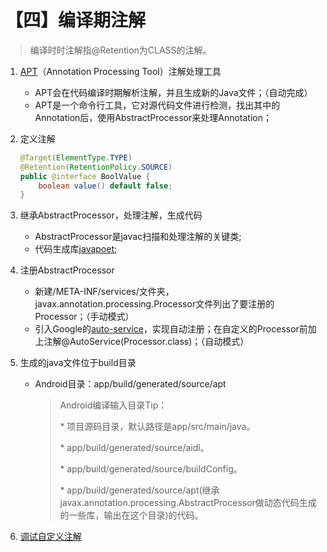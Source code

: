 # 【四】编译期注解

> 编译时时注解指@Retention为CLASS的注解。



1. [APT](http://blog.cgsdream.org/2016/06/28/java-annotation-and-code-generate/)（Annotation Processing Tool）注解处理工具

   * APT会在代码编译时期解析注解，并且生成新的Java文件；（自动完成）
   * APT是一个命令行工具，它对源代码文件进行检测，找出其中的Annotation后，使用AbstractProcessor来处理Annotation；

   

2. 定义注解

   ```java
   @Target(ElementType.TYPE) 
   @Retention(RetentionPolicy.SOURCE) 
   public @interface BoolValue { 
       boolean value() default false; 
   }
   ```

3. 继承AbstractProcessor，处理注解，生成代码

   * AbstractProcessor是javac扫描和处理注解的关键类;
   * 代码生成库[javapoet](https://github.com/square/javapoet);

   

4. 注册AbstractProcessor

   * 新建/META-INF/services/文件夹，javax.annotation.processing.Processor文件列出了要注册的 Processor；（手动模式）
   * 引入Google的[auto-service](https://github.com/google/auto)，实现自动注册；在自定义的Processor前加上注解@AutoService(Processor.class)；（自动模式）

   

5. 生成的java文件位于build目录

   * Android目录：app/build/generated/source/apt

     > Android编译输入目录Tip：
     >
     > \* 项目源码目录，默认路径是app/src/main/java。
     >
     > \* app/build/generated/source/aidl。
     >
     > \* app/build/generated/source/buildConfig。
     >
     > \* app/build/generated/source/apt(继承javax.annotation.processing.AbstractProcessor做动态代码生成的一些库，输出在这个目录)的代码。

     

6. [调试自定义注解](https://www.jianshu.com/p/3ce37f44388a)